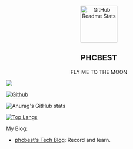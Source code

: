 <p align="center">
 <img width="100px" src="https://avatars.githubusercontent.com/u/44636532?v=4" align="center" alt="GitHub Readme Stats" />
 <h2 align="center">PHCBEST</h2>
 <p align="center">FLY ME TO THE MOON</p>
 <img src="https://github-profile-trophy.vercel.app/?username=phcbest&column=-1" align="center"/>
</p>

[![Github](https://img.shields.io/github/followers/phcbest?label=Follow&style=social)](https://phcbest.github.io/)

![Anurag's GitHub stats](https://github-readme-stats.vercel.app/api?username=phcbest&show_icons=true)

[![Top Langs](https://github-readme-stats.vercel.app/api/top-langs/?username=phcbest)](https://github.com/anuraghazra/github-readme-stats)


My Blog: 
- [phcbest's Tech Blog](https://phcbest.github.io/): Record and learn.
